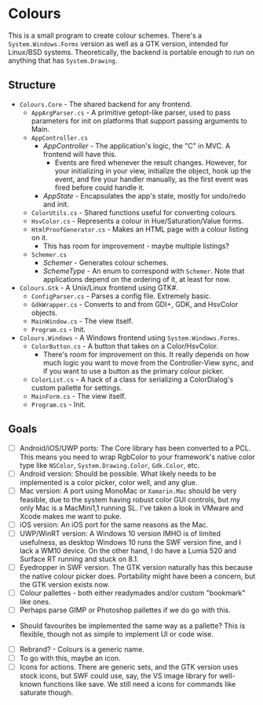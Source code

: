 # Colours

This is a small program to create colour schemes. There's a `System.Windows.Forms` version as well as a GTK version, intended for Linux/BSD systems. Theoretically, the backend is portable enough to run on anything that has `System.Drawing`.

## Structure

* `Colours.Core` - The shared backend for any frontend.
	* `AppArgParser.cs` - A primitive getopt-like parser, used to pass parameters for init on platforms that support passing arguments to Main.
	* `AppController.cs`
		* *AppController* - The application's logic, the "C" in MVC. A frontend will have this.
			* Events are fired whenever the result changes. However, for your initializing in your view, initialize the object, hook up the event, and fire your handler manually, as the first event was fired before could handle it.
		* *AppState* - Encapsulates the app's state, mostly for undo/redo and init.
	* `ColorUtils.cs` - Shared functions useful for converting colours.
	* `HsvColor.cs` - Represents a colour in Hue/Saturation/Value forms.
	* `HtmlProofGenerator.cs` - Makes an HTML page with a colour listing on it.
		* This has room for improvement - maybe multiple listings? 
	* `Schemer.cs`
		* *Schemer* - Generates colour schemes.
		* *SchemeType* - An enum to correspond with `Schemer`. Note that applications depend on the ordering of it, at least for now.
* `Colours.Gtk` - A Unix/Linux frontend using GTK#.
	* `ConfigParser.cs` - Parses a config file. Extremely basic.
	* `GdkWrapper.cs` - Converts to and from GDI+, GDK, and HsvColor objects.
	* `MainWindow.cs` - The view itself.
	* `Program.cs` - Init.
* `Colours.Windows` - A Windows frontend using `System.Windows.Forms`.
	* `ColorButton.cs` - A button that takes on a Color/HsvColor.
		* There's room for improvement on this. It really depends on how much logic you want to move from the Controller-View sync, and if you want to use a button as the primary colour picker.
	* `ColorList.cs` - A hack of a class for serializing a ColorDialog's custom pallette for settings.
	* `MainForm.cs` - The view itself.
	* `Program.cs` - Init.

## Goals

* [ ] Android/iOS/UWP ports: The Core library has been converted to a PCL. This means you need to wrap RgbColor to your framework's native color type like `NSColor`, `System.Drawing.Color`, `Gdk.Color`, etc.
 * [ ] Android version: Should be possible. What likely needs to be implemented is a color picker, color well, and any glue.
 * [ ] Mac version: A port using MonoMac or `Xamarin.Mac` should be very feasible, due to the system having robust color GUI controls, but my only Mac is a MacMini1,1 running SL. I've taken a look in VMware and Xcode makes me want to puke.
 * [ ] iOS version: An iOS port for the same reasons as the Mac.
 * [ ] UWP/WinRT version: A Windows 10 version IMHO is of limited usefulness, as desktop Windows 10 runs the SWF version fine, and I lack a WM10 device. On the other hand, I do have a Lumia 520 and Surface RT running and stuck on 8.1.
* [ ] Eyedropper in SWF version. The GTK version naturally has this because the native colour picker does. Portability might have been a concern, but the GTK version exists now.
* [ ] Colour pallettes - both either readymades and/or custom "bookmark" like ones.
 * [ ] Perhaps parse GIMP or Photoshop pallettes if we do go with this.
 * Should favourites be implemented the same way as a pallette? This is flexible, though not as simple to implement UI or code wise.
* [ ] Rebrand? - Colours is a generic name.
 * [ ] To go with this, maybe an icon.
* [ ] Icons for actions. There are generic sets, and the GTK version uses stock icons, but SWF could use, say, the VS image library for well-known functions like save. We still need a icons for commands like saturate though.